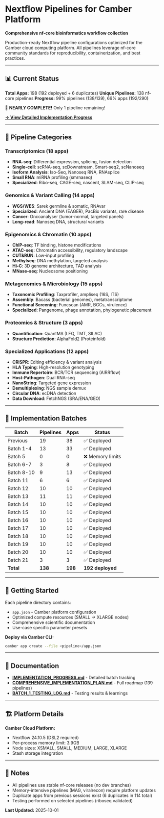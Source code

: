 # Nextflow Pipelines for Camber Platform

**Comprehensive nf-core bioinformatics workflow collection**

Production-ready Nextflow pipeline configurations optimized for the Camber cloud computing platform. All pipelines leverage nf-core community standards for reproducibility, containerization, and best practices.

---

## 📊 Current Status

**Total Apps:** 198 (192 deployed + 6 duplicates)
**Unique Pipelines:** 138 nf-core pipelines
**Progress:** 99% pipelines (138/139), 66% apps (192/290)

🎉 **NEARLY COMPLETE!** Only 1 pipeline remaining!

[**→ View Detailed Implementation Progress**](IMPLEMENTATION_PROGRESS.md)

---

## 🔬 Pipeline Categories

### Transcriptomics (18 apps)
- **RNA-seq**: Differential expression, splicing, fusion detection
- **Single-cell**: scRNA-seq, scDownstream, Smart-seq2, scNanoseq
- **Isoform Analysis**: Iso-Seq, Nanoseq RNA, RNAsplice
- **Small RNA**: miRNA profiling (smrnaseq)
- **Specialized**: Ribo-seq, CAGE-seq, nascent, SLAM-seq, CLIP-seq

### Genomics & Variant Calling (14 apps)
- **WGS/WES**: Sarek germline & somatic, RNAvar
- **Specialized**: Ancient DNA (EAGER), PacBio variants, rare disease
- **Cancer**: Oncoanalyser (tumor-normal, targeted panels)
- **Long-read**: Nanoseq DNA, structural variants

### Epigenomics & Chromatin (10 apps)
- **ChIP-seq**: TF binding, histone modifications
- **ATAC-seq**: Chromatin accessibility, regulatory landscape
- **CUT&RUN**: Low-input profiling
- **Methylseq**: DNA methylation, targeted analysis
- **Hi-C**: 3D genome architecture, TAD analysis
- **MNase-seq**: Nucleosome positioning

### Metagenomics & Microbiology (15 apps)
- **Taxonomic Profiling**: Taxprofiler, ampliseq (16S, ITS)
- **Assembly**: Bacass (bacterial genomes), metatranscriptome
- **Functional Screening**: Funcscan (AMR, BGCs, virulence)
- **Specialized**: Pangenome, phage annotation, phylogenetic placement

### Proteomics & Structure (3 apps)
- **Quantification**: QuantMS (LFQ, TMT, SILAC)
- **Structure Prediction**: AlphaFold2 (Proteinfold)

### Specialized Applications (12 apps)
- **CRISPR**: Editing efficiency & variant analysis
- **HLA Typing**: High-resolution genotyping
- **Immune Repertoire**: BCR/TCR sequencing (AIRRflow)
- **Host-Pathogen**: Dual RNA-seq
- **NanoString**: Targeted gene expression
- **Demultiplexing**: NGS sample demux
- **Circular DNA**: ecDNA detection
- **Data Download**: FetchNGS (SRA/ENA/GEO)

---

## 🎯 Implementation Batches

| Batch | Pipelines | Apps | Status |
|-------|-----------|------|--------|
| Previous | 19 | 38 | ✅ Deployed |
| Batch 1-4 | 13 | 33 | ✅ Deployed |
| Batch 5 | 0 | 0 | ❌ Memory limits |
| Batch 6-7 | 3 | 8 | ✅ Deployed |
| Batch 8-10 | 9 | 13 | ✅ Deployed |
| Batch 11 | 6 | 6 | ✅ Deployed |
| Batch 12 | 10 | 10 | ✅ Deployed |
| Batch 13 | 11 | 11 | ✅ Deployed |
| Batch 14 | 10 | 10 | ✅ Deployed |
| Batch 15 | 10 | 10 | ✅ Deployed |
| Batch 16 | 10 | 10 | ✅ Deployed |
| Batch 17 | 10 | 10 | ✅ Deployed |
| Batch 18 | 10 | 10 | ✅ Deployed |
| Batch 19 | 10 | 10 | ✅ Deployed |
| Batch 20 | 10 | 10 | ✅ Deployed |
| Batch 21 | 3 | 3 | ✅ Deployed |
| **Total** | **138** | **198** | **192 deployed** |

---

## 🚀 Getting Started

Each pipeline directory contains:
- `app.json` - Camber platform configuration
- Optimized compute resources (SMALL → XLARGE nodes)
- Comprehensive scientific documentation
- Use-case specific parameter presets

**Deploy via Camber CLI:**
```bash
camber app create --file <pipeline>/app.json
```

---

## 📖 Documentation

- **[IMPLEMENTATION_PROGRESS.md](IMPLEMENTATION_PROGRESS.md)** - Detailed batch tracking
- **[COMPREHENSIVE_IMPLEMENTATION_PLAN.md](COMPREHENSIVE_IMPLEMENTATION_PLAN.md)** - Full roadmap (139 pipelines)
- **[BATCH_1_TESTING_LOG.md](BATCH_1_TESTING_LOG.md)** - Testing results & learnings

---

## 🏗️ Platform Details

**Camber Cloud Platform:**
- Nextflow 24.10.5 (DSL2 required)
- Per-process memory limit: 3.9GB
- Node sizes: XSMALL, SMALL, MEDIUM, LARGE, XLARGE
- Stash storage integration

---

## 📝 Notes

- All pipelines use stable nf-core releases (no dev branches)
- Memory-intensive pipelines (MAG, viralrecon) require platform updates
- Duplicate apps from previous sessions exist (6 duplicates in 114 total)
- Testing performed on selected pipelines (riboseq validated)

**Last Updated:** 2025-10-01
